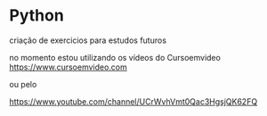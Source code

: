 # Python
criação de exercicios para estudos futuros 

no momento estou utilizando os vídeos do Cursoemvideo
https://www.cursoemvideo.com

ou pelo 

https://www.youtube.com/channel/UCrWvhVmt0Qac3HgsjQK62FQ
